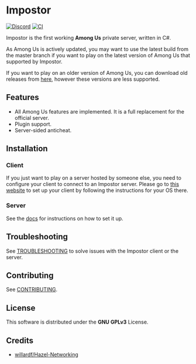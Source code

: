 # Impostor

[![Discord](https://img.shields.io/badge/Discord-chat-blue?style=flat-square)](https://discord.gg/Mk3w6Tb)
[![CI](https://github.com/Impostor/Impostor/workflows/CI/badge.svg)](https://github.com/Impostor/Impostor/actions)

Impostor is the first working **Among Us** private server, written in C#.

As Among Us is actively updated, you may want to use the latest build from the master branch if you want to play on the latest version of Among Us that supported by Impostor.

If you want to play on an older version of Among Us, you can download old releases from [here](https://github.com/Impostor/Impostor/releases/), however these versions are less supported.

## Features

- All Among Us features are implemented. It is a full replacement for the official server.
- Plugin support.
- Server-sided anticheat.

## Installation

### Client

If you just want to play on a server hosted by someone else, you need to configure your client to connect to an Impostor server. Please go to [this website](https://impostor.github.io/Impostor) to set up your client by following the instructions for your OS there.

### Server

See the [docs](docs/Running-the-server.md) for instructions on how to set it up.

## Troubleshooting

See [TROUBLESHOOTING](docs/TROUBLESHOOTING.md) to solve issues with the Impostor client or the server.

## Contributing

See [CONTRIBUTING](CONTRIBUTING.md).

## License

This software is distributed under the **GNU GPLv3** License.

## Credits

- [willardf/Hazel-Networking](https://github.com/willardf/Hazel-Networking)
